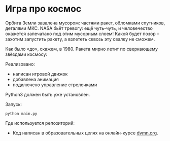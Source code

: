 # Игра про космос

Орбита Земли завалена мусором: частями ракет, обломками спутников, деталями МКС. NASA бьёт тревогу: ещё чуть-чуть, и человечество окажется запечатано под этим мусорным слоем! Какой будет позор – захотим запустить ракету, а взлететь сквозь эту свалку не сможем.


Как было «до», скажем, в 1980. Ракета мирно летит по сверкающему звёздами космосу:

Реализовано:
- написан игровой движок
- добавлена анимация
- подключено управление стрелочками


Python3 должен быть уже установлен.  

Запуск:

```python main.py```


Где используется репозиторий:

- Код написан в образовательных целях на онлайн-курсе  [dvmn.org](https://dvmn.org/modules/async-python/lesson/async-console-game/).